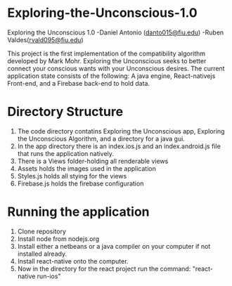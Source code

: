 # Exploring-the-Unconscious-1.0
Exploring the Unconscious 1.0 -Daniel Antonio (danto015@fiu.edu) -Ruben Valdes(rvald095@fiu.edu)

This project is the first implementation of the compatibility algorithm developed by Mark Mohr. Exploring the Unconscious seeks to better connect your conscious wants with your Unconscious desires. The current application state consists of the following: A java engine, React-nativejs Front-end, and a Firebase back-end to hold data.


# Directory Structure
1. The code directory contatins Exploring the Unconscious app, Exploring the Unconscious Algorithm, and a directory for a java gui.
2. In the app directory there is an index.ios.js and an index.android.js file that runs the application natively.
3. There is a Views folder-holding all renderable views
4. Assets holds the images used in the application
5. Styles.js holds all stying for the views
6. Firebase.js holds the firebase configuration


# Running the application
1. Clone repository
2. Install node from nodejs.org
3. Install either a netbeans or a java compiler on your computer if not installed already.
4. Install react-native onto the computer.
5. Now in the directory for the react project run the command: "react-native run-ios"
